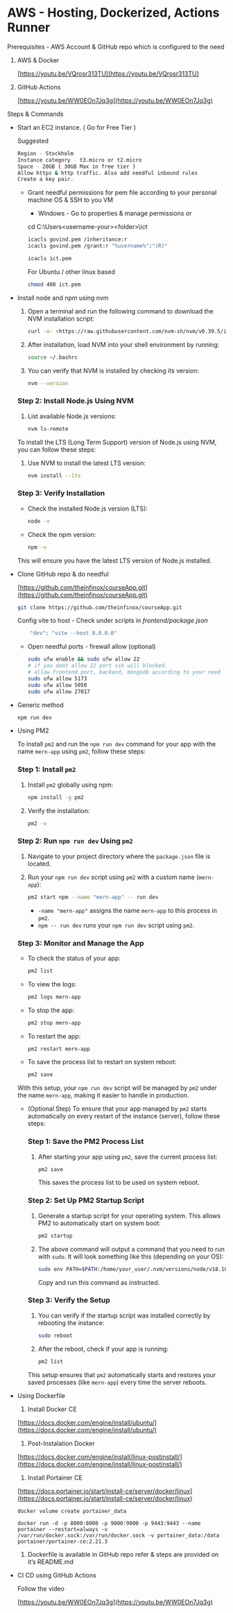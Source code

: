 # AWS - Hosting, Dockerized, Actions Runner

Prerequisites - AWS Account & GitHub repo which is configured to the need

1. AWS & Docker
    
    [https://youtu.be/VQrosr313TU](https://youtu.be/VQrosr313TU)
    
2. GitHub Actions
    
    [https://youtu.be/WW0EOn7Jq3g](https://youtu.be/WW0EOn7Jq3g)
    

Steps & Commands

- Start an EC2 instance. ( Go for Free Tier )
    
    Suggested
    
    ```bash
    Region - Stockholm
    Instance category - t3.micro or t2.micro
    Space - 20GB ( 30GB Max in free tier )
    Allow https & http traffic. Also add needful inbound rules
    Create a key pair.
    ```
    
    - Grant needful permissions for pem file according to your personal machine OS & SSH to you VM
        - Windows - Go to properties & manage permissions or
        
        cd C:\Users\<username-your>\<folder>\ict
        
        ```bash
        icacls govind.pem /inheritance:r
        icacls govind.pem /grant:r "%username%":"(R)"
        
        icacls ict.pem
        ```
        
        For Ubuntu / other linux based
        
        ```bash
        chmod 400 ict.pem
        ```
        
- Install node and npm using nvm
    1. Open a terminal and run the following command to download the NVM installation script:
        
        ```bash
        curl -o- <https://raw.githubusercontent.com/nvm-sh/nvm/v0.39.5/install.sh> | bash
        
        ```
        
    2. After installation, load NVM into your shell environment by running:
        
        ```bash
        source ~/.bashrc
        
        ```
        
    3. You can verify that NVM is installed by checking its version:
        
        ```bash
        nvm --version
        
        ```
        
    
    ### Step 2: Install Node.js Using NVM
    
    1. List available Node.js versions:
        
        ```bash
        nvm ls-remote
        
        ```
        
    
    To install the LTS (Long Term Support) version of Node.js using NVM, you can follow these steps:
    
    1. Use NVM to install the latest LTS version:
        
        ```bash
        nvm install --lts
        
        ```
        
    
    ### Step 3: Verify Installation
    
    - Check the installed Node.js version (LTS):
        
        ```bash
        node -v
        
        ```
        
    - Check the npm version:
        
        ```bash
        npm -v
        
        ```
        
    
    This will ensure you have the latest LTS version of Node.js installed.
    
- Clone GitHub repo & do needful
    
    [https://github.com/theinfinox/courseApp.git](https://github.com/theinfinox/courseApp.git)
    
    ```bash
    git clone https://github.com/theinfinox/courseApp.git
    
    ```
    
    Config vite to host - Check under scripts in  *frontend/package.json*
    
    ```bash
        "dev": "vite --host 0.0.0.0"
    ```
    
    - Open needful ports - firewall allow (optional)
        
        ```bash
        sudo ufw enable && sudo ufw allow 22
        # if you dont allow 22 port ssh will blocked.
        # allow frontend port, backend, mongodb according to your need
        sudo ufw allow 5173 
        sudo ufw allow 5050
        sudo ufw allow 27017
        ```
        
- Generic method
    
    ```bash
    npm run dev
    ```
    
- Using PM2
    
    To install `pm2` and run the `npm run dev` command for your app with the name `mern-app` using `pm2`, follow these steps:
    
    ### Step 1: Install `pm2`
    
    1. Install `pm2` globally using npm:
        
        ```bash
        npm install -g pm2
        
        ```
        
    2. Verify the installation:
        
        ```bash
        pm2 -v
        
        ```
        
    
    ### Step 2: Run `npm run dev` Using `pm2`
    
    1. Navigate to your project directory where the `package.json` file is located.
    2. Run your `npm run dev` script using `pm2` with a custom name (`mern-app`):
        
        ```bash
        pm2 start npm --name "mern-app" -- run dev
        
        ```
        
        - `-name "mern-app"` assigns the name `mern-app` to this process in `pm2`.
        - `npm -- run dev` runs your `npm run dev` script using `pm2`.
    
    ### Step 3: Monitor and Manage the App
    
    - To check the status of your app:
        
        ```bash
        pm2 list
        
        ```
        
    - To view the logs:
        
        ```bash
        pm2 logs mern-app
        
        ```
        
    - To stop the app:
        
        ```bash
        pm2 stop mern-app
        
        ```
        
    - To restart the app:
        
        ```bash
        pm2 restart mern-app
        
        ```
        
    - To save the process list to restart on system reboot:
        
        ```bash
        pm2 save
        
        ```
        
    
    With this setup, your `npm run dev` script will be managed by `pm2` under the name `mern-app`, making it easier to handle in production.
    
    - (Optional Step) 
     To ensure that your app managed by `pm2` starts automatically on every restart of the instance (server), follow these steps:
        
        ### Step 1: Save the PM2 Process List
        
        1. After starting your app using `pm2`, save the current process list:
            
            ```bash
            pm2 save
            
            ```
            
            This saves the process list to be used on system reboot.
            
        
        ### Step 2: Set Up PM2 Startup Script
        
        1. Generate a startup script for your operating system. This allows PM2 to automatically start on system boot:
            
            ```bash
            pm2 startup
            
            ```
            
        2. The above command will output a command that you need to run with `sudo`. It will look something like this (depending on your OS):
            
            ```bash
            sudo env PATH=$PATH:/home/your_user/.nvm/versions/node/v18.18.0/bin /home/your_user/.nvm/versions/node/v18.18.0/lib/node_modules/pm2/bin/pm2 startup systemd -u your_user --hp /home/your_user
            
            ```
            
            Copy and run this command as instructed.
            
        
        ### Step 3: Verify the Setup
        
        1. You can verify if the startup script was installed correctly by rebooting the instance:
            
            ```bash
            sudo reboot
            
            ```
            
        2. After the reboot, check if your app is running:
            
            ```bash
            pm2 list
            
            ```
            
        
        This setup ensures that `pm2` automatically starts and restores your saved processes (like `mern-app`) every time the server reboots.
        
    
- Using Dockerfile
    
    
    1. Install Docker CE
    
    [https://docs.docker.com/engine/install/ubuntu/](https://docs.docker.com/engine/install/ubuntu/)
    
    1. Post-Instalation Docker
    
    [https://docs.docker.com/engine/install/linux-postinstall/](https://docs.docker.com/engine/install/linux-postinstall/)
    
    1. Install Portainer CE
    
    [https://docs.portainer.io/start/install-ce/server/docker/linux](https://docs.portainer.io/start/install-ce/server/docker/linux)
    
    ```docker
    docker volume create portainer_data
    ```
    
    ```docker
    docker run -d -p 8000:8000 -p 9000:9000 -p 9443:9443 --name portainer --restart=always -v /var/run/docker.sock:/var/run/docker.sock -v portainer_data:/data portainer/portainer-ce:2.21.3
    ```
    
    1. Dockerfile is available in GitHub repo refer & steps are provided on it’s README.md
- CI CD using GitHub Actions
    
    Follow the video
    
    [https://youtu.be/WW0EOn7Jq3g](https://youtu.be/WW0EOn7Jq3g)